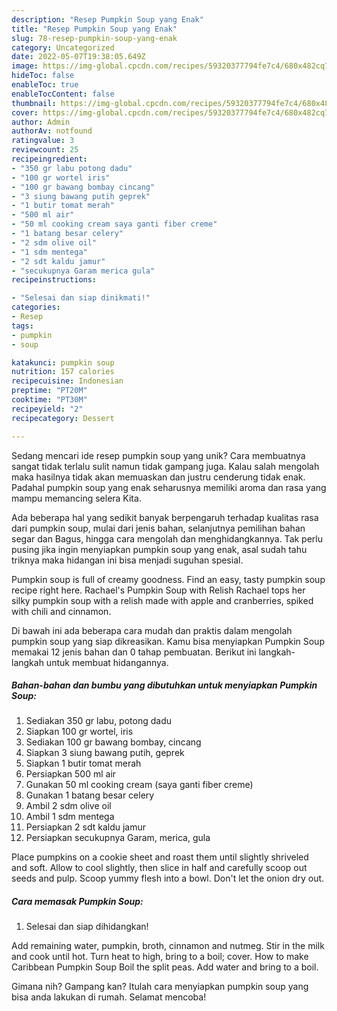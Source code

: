 ```yaml
---
description: "Resep Pumpkin Soup yang Enak"
title: "Resep Pumpkin Soup yang Enak"
slug: 78-resep-pumpkin-soup-yang-enak
category: Uncategorized
date: 2022-05-07T19:38:05.649Z
image: https://img-global.cpcdn.com/recipes/59320377794fe7c4/680x482cq70/pumpkin-soup-foto-resep-utama.jpg
hideToc: false
enableToc: true
enableTocContent: false
thumbnail: https://img-global.cpcdn.com/recipes/59320377794fe7c4/680x482cq70/pumpkin-soup-foto-resep-utama.jpg
cover: https://img-global.cpcdn.com/recipes/59320377794fe7c4/680x482cq70/pumpkin-soup-foto-resep-utama.jpg
author: Admin
authorAv: notfound
ratingvalue: 3
reviewcount: 25
recipeingredient:
- "350 gr labu potong dadu"
- "100 gr wortel iris"
- "100 gr bawang bombay cincang"
- "3 siung bawang putih geprek"
- "1 butir tomat merah"
- "500 ml air"
- "50 ml cooking cream saya ganti fiber creme"
- "1 batang besar celery"
- "2 sdm olive oil"
- "1 sdm mentega"
- "2 sdt kaldu jamur"
- "secukupnya Garam merica gula"
recipeinstructions:

- "Selesai dan siap dinikmati!"
categories:
- Resep
tags:
- pumpkin
- soup

katakunci: pumpkin soup 
nutrition: 157 calories
recipecuisine: Indonesian
preptime: "PT20M"
cooktime: "PT30M"
recipeyield: "2"
recipecategory: Dessert

---
```





Sedang mencari ide resep pumpkin soup yang unik? Cara membuatnya sangat tidak terlalu sulit namun tidak gampang juga. Kalau salah mengolah maka hasilnya tidak akan memuaskan dan justru cenderung tidak enak. Padahal pumpkin soup yang enak seharusnya memiliki aroma dan rasa yang mampu memancing selera Kita.





Ada beberapa hal yang sedikit banyak berpengaruh terhadap kualitas rasa dari pumpkin soup, mulai dari jenis bahan, selanjutnya pemilihan bahan segar dan Bagus, hingga cara mengolah dan menghidangkannya. Tak perlu pusing jika ingin menyiapkan pumpkin soup yang enak,      asal sudah tahu triknya maka hidangan ini bisa menjadi suguhan spesial.














Pumpkin soup is full of creamy goodness. Find an easy, tasty pumpkin soup recipe right here. Rachael&#39;s Pumpkin Soup with Relish Rachael tops her silky pumpkin soup with a relish made with apple and cranberries, spiked with chili and cinnamon.






Di bawah ini ada beberapa cara mudah dan praktis dalam mengolah pumpkin soup yang siap dikreasikan. Kamu bisa menyiapkan Pumpkin Soup memakai 12 jenis bahan dan 0 tahap pembuatan. Berikut ini langkah-langkah untuk membuat hidangannya.

<!--inarticleads1-->

##### Bahan-bahan dan bumbu yang dibutuhkan untuk menyiapkan Pumpkin Soup:

1. Sediakan 350 gr labu, potong dadu
1. Siapkan 100 gr wortel, iris
1. Sediakan 100 gr bawang bombay, cincang
1. Siapkan 3 siung bawang putih, geprek
1. Siapkan 1 butir tomat merah
1. Persiapkan 500 ml air
1. Gunakan 50 ml cooking cream (saya ganti fiber creme)
1. Gunakan 1 batang besar celery
1. Ambil 2 sdm olive oil
1. Ambil 1 sdm mentega
1. Persiapkan 2 sdt kaldu jamur
1. Persiapkan secukupnya Garam, merica, gula


Place pumpkins on a cookie sheet and roast them until slightly shriveled and soft. Allow to cool slightly, then slice in half and carefully scoop out seeds and pulp. Scoop yummy flesh into a bowl. Don&#39;t let the onion dry out. 

<!--inarticleads2-->

##### Cara memasak Pumpkin Soup:


1. Selesai dan siap dihidangkan!

Add remaining water, pumpkin, broth, cinnamon and nutmeg. Stir in the milk and cook until hot. Turn heat to high, bring to a boil; cover. How to make Caribbean Pumpkin Soup Boil the split peas. Add water and bring to a boil. 

Gimana nih? Gampang kan? Itulah cara menyiapkan pumpkin soup yang bisa anda lakukan di rumah. Selamat mencoba!
